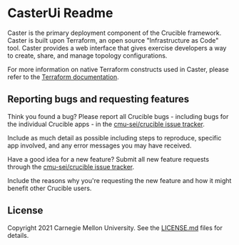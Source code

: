 # CasterUi Readme

Caster is the primary deployment component of the Crucible framework. Caster is built upon Terraform, an open source "Infrastructure as Code" tool. Caster provides a web interface that gives exercise developers a way to create, share, and manage topology configurations.

For more information on native Terraform constructs used in Caster, please refer to the [Terraform documentation](https://www.terraform.io/docs/index.html).

## Reporting bugs and requesting features

Think you found a bug? Please report all Crucible bugs - including bugs for the individual Crucible apps - in the [cmu-sei/crucible issue tracker](https://github.com/cmu-sei/crucible/issues).

Include as much detail as possible including steps to reproduce, specific app involved, and any error messages you may have received.

Have a good idea for a new feature? Submit all new feature requests through the [cmu-sei/crucible issue tracker](https://github.com/cmu-sei/crucible/issues).

Include the reasons why you're requesting the new feature and how it might benefit other Crucible users.

## License

Copyright 2021 Carnegie Mellon University. See the [LICENSE.md](./LICENSE.md) files for details.
